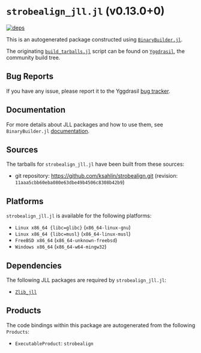 # `strobealign_jll.jl` (v0.13.0+0)

[![deps](https://juliahub.com/docs/strobealign_jll/deps.svg)](https://juliahub.com/ui/Packages/General/strobealign_jll/)

This is an autogenerated package constructed using [`BinaryBuilder.jl`](https://github.com/JuliaPackaging/BinaryBuilder.jl).

The originating [`build_tarballs.jl`](https://github.com/JuliaPackaging/Yggdrasil/blob/84dc5304b9fef3c82f9bb7ec6cf2e9575f3ee557/S/strobealign/build_tarballs.jl) script can be found on [`Yggdrasil`](https://github.com/JuliaPackaging/Yggdrasil/), the community build tree.

## Bug Reports

If you have any issue, please report it to the Yggdrasil [bug tracker](https://github.com/JuliaPackaging/Yggdrasil/issues).

## Documentation

For more details about JLL packages and how to use them, see `BinaryBuilder.jl` [documentation](https://docs.binarybuilder.org/stable/jll/).

## Sources

The tarballs for `strobealign_jll.jl` have been built from these sources:

* git repository: https://github.com/ksahlin/strobealign.git (revision: `11aaa5cbb60eba080e63dbe49b4506c8308b42b9`)

## Platforms

`strobealign_jll.jl` is available for the following platforms:

* `Linux x86_64 {libc=glibc}` (`x86_64-linux-gnu`)
* `Linux x86_64 {libc=musl}` (`x86_64-linux-musl`)
* `FreeBSD x86_64` (`x86_64-unknown-freebsd`)
* `Windows x86_64` (`x86_64-w64-mingw32`)

## Dependencies

The following JLL packages are required by `strobealign_jll.jl`:

* [`Zlib_jll`](https://github.com/JuliaBinaryWrappers/Zlib_jll.jl)

## Products

The code bindings within this package are autogenerated from the following `Products`:

* `ExecutableProduct`: `strobealign`
